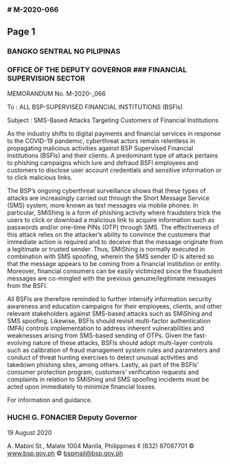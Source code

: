 ### # M-2020-066

## Page 1

### BANGKO SENTRAL NG PILIPINAS

### OFFICE OF THE DEPUTY GOVERNOR ### FINANCIAL SUPERVISION SECTOR

MEMORANDUM No. M-2020-_066

To : ALL BSP-SUPERVISED FINANCIAL INSTITUTIONS (BSFls)

Subject : SMS-Based Attacks Targeting Customers of Financial Institutions

As the industry shifts to digital payments and financial services in response to the COVID-19 pandemic, cyberthreat actors remain relentless in propagating malicious activities against BSP Supervised Financial Institutions (BSFls) and their clients. A predominant type of attack pertains to phishing campaigns which lure and defraud BSFI employees and customers to disclose user account credentials and sensitive information or to click malicious links.

The BSP’s ongoing cyberthreat surveillance shows that these types of attacks are increasingly carried out through the Short Message Service (SMS) system, more known as text messages via mobile phones. In particular, SMiShing is a form of phishing activity where fraudsters trick the users to click or download a malicious link to acquire information such as passwords and/or one-time PINs (OTP) through SMS. The effectiveness of this attack relies on the attacker’s ability to convince the customers that immediate action is required and to deceive that the message originate from a legitimate or trusted sender. Thus, SMiShing is normally executed in combination with SMS spoofing, wherein the SMS sender ID is altered so that the message appears to be coming from a financial institution or entity. Moreover, financial consumers can be easily victimized since the fraudulent messages are co-mingled with the previous genuine/legitimate messages from the BSFI.

All BSFls are therefore reminded to further intensify information security awareness and education campaigns for their employees, clients, and other relevant stakeholders against SMS-based attacks such as SMiShing and SMS spoofing. Likewise, BSFls should revisit multi-factor authentication (MFA) controls implementation to address inherent vulnerabilities and weaknesses arising from SMS-based sending of OTPs. Given the fast-evolving nature of these attacks, BSFls should adopt multi-layer controls such as calibration of fraud management system rules and parameters and conduct of threat hunting exercises to detect unusual activities and takedown phishing sites, among others. Lastly, as part of the BSFls’ consumer protection program, customers’ verification requests and complaints in relation to SMiShing and SMS spoofing incidents must be acted upon immediately to minimize financial losses.

For information and guidance.

### HUCHI G. FONACIER Deputy Governor

19 August 2020

A. Mabini St., Malate 1004 Manila, Philippines ¢ (632) 87087701 © www.bsp.gov.ph © bspmail@bsp.gov.ph 
